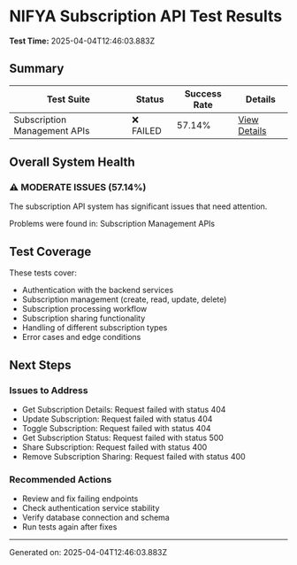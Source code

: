 # NIFYA Subscription API Test Results

**Test Time:** 2025-04-04T12:46:03.883Z

## Summary

| Test Suite | Status | Success Rate | Details |
|------------|--------|--------------|---------|
| Subscription Management APIs | ❌ FAILED | 57.14% | [View Details](subscription-management-test-2025-04-04T12-46-03.875Z.md) |

## Overall System Health

### ⚠️ MODERATE ISSUES (57.14%)
The subscription API system has significant issues that need attention.

Problems were found in: Subscription Management APIs

## Test Coverage

These tests cover:
- Authentication with the backend services
- Subscription management (create, read, update, delete)
- Subscription processing workflow
- Subscription sharing functionality
- Handling of different subscription types
- Error cases and edge conditions

## Next Steps

### Issues to Address
- Get Subscription Details: Request failed with status 404
- Update Subscription: Request failed with status 404
- Toggle Subscription: Request failed with status 404
- Get Subscription Status: Request failed with status 500
- Share Subscription: Request failed with status 400
- Remove Subscription Sharing: Request failed with status 400

### Recommended Actions
- Review and fix failing endpoints
- Check authentication service stability
- Verify database connection and schema
- Run tests again after fixes

---
Generated on: 2025-04-04T12:46:03.883Z
